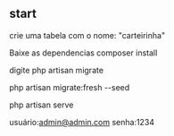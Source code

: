 ## start
crie uma tabela com o nome: "carteirinha"

Baixe as dependencias
composer install

digite php artisan migrate

php artisan migrate:fresh --seed

php artisan serve

usuário:admin@admin.com
senha:1234
